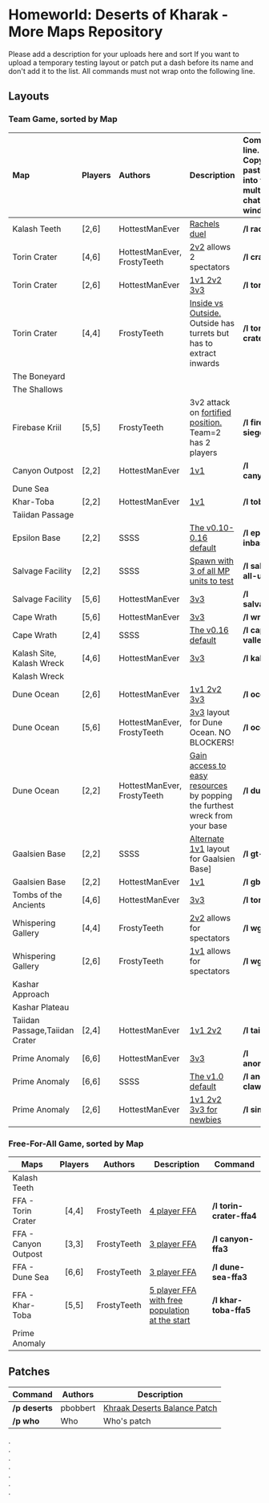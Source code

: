 # Homeworld: Deserts of Kharak - More Maps Repository
Please add a description for your uploads here and sort 
If you want to upload a temporary testing layout or patch put a dash before its name and don't add it to the list.
All commands must not wrap onto the following line.

## Layouts 
### Team Game, sorted by Map

| Map |Players| Authors | Description | **Command line. &nbsp; &nbsp; &nbsp; Copy and paste this into the multiplayer chat window**|
| :--- | --- | :--- | --- | :------------------------------------------------------------------------------------------------ 
| Kalash Teeth | [2,6] |  HottestManEver | [Rachels duel](layouts/rachels.jpg) | **/l rachels** 
| Torin Crater | [4,6] |  HottestManEver, FrostyTeeth | [2v2](layouts/crater2v2.png) allows 2 spectators | **/l crater2v2**
| Torin Crater | [2,6] |  HottestManEver | [1v1 2v2 3v3](layouts/crater2v2.png)| **/l torin** 
| Torin Crater | [4,4] | FrostyTeeth | [Inside vs Outside.](layouts/torin-crater-inout.png) Outside has turrets but has to extract inwards | **/l torin-crater-inout**
| The Boneyard |    |      |    |     
| The Shallows |    |      |    |     
| Firebase Kriil | [5,5] |  FrostyTeeth | 3v2 attack on [fortified position.](layouts/firebase-siege-3v2.png) Team=2 has 2 players | **/l firebase-siege-3v2** 
| Canyon Outpost | [2,2] |  HottestManEver | [1v1](layouts/canyon1v1.png)| **/l canyon1v1** 
| Dune Sea |    |      ||     
| Khar-Toba | [2,2] | HottestManEver | [1v1](layouts/toba1v1.jpg)| **/l toba1v1** 
| Taiidan Passage |    |      | |     
| Epsilon Base | [2,2] |  SSSS | [The v0.10-0.16 default](layouts/epsilon-inbase.png)| **/l epsilon-inbase** 
| Salvage Facility | [2,2] |  SSSS | [Spawn with 3 of all MP units to test](layouts/salvage-all-units.png)| **/l salvage-all-units** 
| Salvage Facility | [5,6] | HottestManEver | [3v3](layouts/salvage3v3)| **/l salvage3v3** 
| Cape Wrath | [5,6] | HottestManEver | [3v3](layouts/wrath2v2.jpg)| **/l wrath3v3** 
| Cape Wrath | [2,4] |  SSSS | [The v0.16 default](layouts/cape-valley.png)| **/l cape-valley** 
| Kalash Site, Kalash Wreck  | [4,6] |  HottestManEver | [3v3](layouts/kalash3v3.jpg)| **/l kalash3v3** 
| Kalash Wreck |    |      ||     
| Dune Ocean | [2,6] |  HottestManEver | [1v1 2v2 3v3](layouts/ocean3v3.jpg)| **/l ocean** 
| Dune Ocean | [5,6] |  HottestManEver, FrostyTeeth | [3v3](layouts/ocean3v3.jpg) layout for Dune Ocean. NO BLOCKERS!| **/l ocean3v3** 
| Dune Ocean | [2,2] | HottestManEver, FrostyTeeth | [Gain access to easy resources](layouts/dune1v1.png) by popping the furthest wreck from your base| **/l dune1v1** 
| Gaalsien Base | [2,2] |  SSSS | [Alternate 1v1](layouts/gt-alt.png) layout for Gaalsien Base]| **/l gt-alt** 
| Gaalsien Base | [2,2] |  HottestManEver | [1v1](layouts/gbase1v1.jpg)| **/l gbase1v1** 
| Tombs of the Ancients | [4,6] | HottestManEver | [3v3](layouts/tombs3v3.jpg)| **/l tombs3v3** 
| Whispering Gallery | [4,4] | FrostyTeeth | [2v2](layouts/wg-2v2.png) allows for spectators| **/l wg-2v2**
| Whispering Gallery | [2,6] | FrostyTeeth | [1v1](layouts/wg-1v1.png) allows for spectators| **/l wg-1v1** 
| Kashar Approach |    |      ||     
| Kashar Plateau |    |      ||     
| Taiidan Passage,Taiidan Crater | [2,4] |  HottestManEver | [1v1 2v2](layouts/taiidan.png)| **/l taiidan** 
| Prime Anomaly | [6,6] |  HottestManEver | [3v3](layouts/anomaly3v3.jpg)| **/l anomaly3v3** 
| Prime Anomaly | [6,6] |  SSSS | [The v1.0 default](layouts/anomaly-claw.jpg)| **/l anomaly-claw** 
| Prime Anomaly | [2,6] | HottestManEver | [1v1 2v2 3v3 for newbies](layouts/simple.jpg)| **/l simple** 



### Free-For-All Game, sorted by Map

| Maps | Players | Authors | Description| Command 
| ---- | :-----: | ------- | -----------| ------- 
| Kalash Teeth |    |      ||     
| FFA - Torin Crater | [4,4] | FrostyTeeth | [4 player FFA](layouts/torin-crater-ffa4.png)| **/l torin-crater-ffa4** 
| FFA - Canyon Outpost | [3,3] |  FrostyTeeth | [3 player FFA](layouts/canyon-ffa3.png)| **/l canyon-ffa3** 
| FFA - Dune Sea | [6,6] |  FrostyTeeth | [3 player FFA](layouts/dune-sea-ffa3.png)| **/l dune-sea-ffa3** 
| FFA - Khar-Toba | [5,5] | FrostyTeeth | [5 player FFA with free population<br/>at the start](layouts/khar-toba-ffa5.png)| **/l khar-toba-ffa5** 
| Prime Anomaly |    |      ||     





## Patches
| Command | Authors | Description
| ------- | ------- | -----------
| **/p deserts** | pbobbert | [Khraak Deserts Balance Patch](https://cdn.discordapp.com/attachments/509996599955554305/541211898771931136/Balancing_a_Desert_TooTwo_version_18.pdf)
| **/p who** | Who | Who's patch

.  
.  
.  
.  
.  
.  
.  
